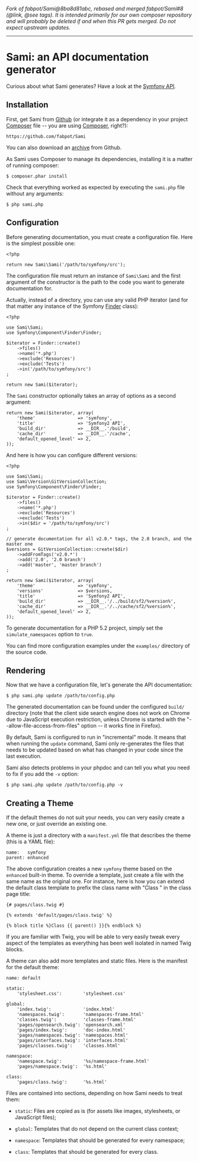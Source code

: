 *Fork of fabpot/Sami@8ba8d81abc, rebased and merged fabpot/Sami#8 (@link, @see tags).
It is intended primarily for our own composer repository and will probably be deleted
if and when this PR gets merged. Do not expect upstream updates.*

* * *

Sami: an API documentation generator
====================================

Curious about what Sami generates? Have a look at the [Symfony
API](http://api.symfony.com/).

Installation
------------

First, get Sami from [Github](https://github.com/fabpot/Sami) (or integrate it
as a dependency in your project
[Composer](http://packagist.org/packages/sami/sami) file -- you are using
[Composer](http://getcomposer.org/), right?):

    https://github.com/fabpot/Sami

You can also download an [archive](https://github.com/fabpot/Sami/downloads)
from Github.

As Sami uses Composer to manage its dependencies, installing it is a matter of
running composer:

    $ composer.phar install

Check that everything worked as expected by executing the `sami.php` file
without any arguments:

    $ php sami.php

Configuration
-------------

Before generating documentation, you must create a configuration file. Here is
the simplest possible one:

    <?php

    return new Sami\Sami('/path/to/symfony/src');

The configuration file must return an instance of `Sami\Sami` and the first
argument of the constructor is the path to the code you want to generate
documentation for.

Actually, instead of a directory, you can use any valid PHP iterator (and for
that matter any instance of the Symfony
[Finder](http://symfony.com/doc/current/components/finder.html) class):

    <?php

    use Sami\Sami;
    use Symfony\Component\Finder\Finder;

    $iterator = Finder::create()
        ->files()
        ->name('*.php')
        ->exclude('Resources')
        ->exclude('Tests')
        ->in('/path/to/symfony/src')
    ;

    return new Sami($iterator);

The `Sami` constructor optionally takes an array of options as a second
argument:

    return new Sami($iterator, array(
        'theme'                => 'symfony',
        'title'                => 'Symfony2 API',
        'build_dir'            => __DIR__.'/build',
        'cache_dir'            => __DIR__.'/cache',
        'default_opened_level' => 2,
    ));

And here is how you can configure different versions:

    <?php

    use Sami\Sami;
    use Sami\Version\GitVersionCollection;
    use Symfony\Component\Finder\Finder;

    $iterator = Finder::create()
        ->files()
        ->name('*.php')
        ->exclude('Resources')
        ->exclude('Tests')
        ->in($dir = '/path/to/symfony/src')
    ;

    // generate documentation for all v2.0.* tags, the 2.0 branch, and the master one
    $versions = GitVersionCollection::create($dir)
        ->addFromTags('v2.0.*')
        ->add('2.0', '2.0 branch')
        ->add('master', 'master branch')
    ;

    return new Sami($iterator, array(
        'theme'                => 'symfony',
        'versions'             => $versions,
        'title'                => 'Symfony2 API',
        'build_dir'            => __DIR__.'/../build/sf2/%version%',
        'cache_dir'            => __DIR__.'/../cache/sf2/%version%',
        'default_opened_level' => 2,
    ));

To generate documentation for a PHP 5.2 project, simply set the
`simulate_namespaces` option to `true`.

You can find more configuration examples under the `examples/` directory of
the source code.

Rendering
---------

Now that we have a configuration file, let's generate the API documentation:

    $ php sami.php update /path/to/config.php

The generated documentation can be found under the configured `build/`
directory (note that the client side search engine does not work on Chrome due
to JavaScript execution restriction, unless Chrome is started with the
"--allow-file-access-from-files" option -- it works fine in Firefox).

By default, Sami is configured to run in "incremental" mode. It means that
when running the `update` command, Sami only re-generates the files that needs
to be updated based on what has changed in your code since the last execution.

Sami also detects problems in your phpdoc and can tell you what you need to
fix if you add the `-v` option:

    $ php sami.php update /path/to/config.php -v

Creating a Theme
----------------

If the default themes do not suit your needs, you can very easily create a new
one, or just override an existing one.

A theme is just a directory with a `manifest.yml` file that describes the
theme (this is a YAML file):

    name:   symfony
    parent: enhanced

The above configuration creates a new `symfony` theme based on the `enhanced`
built-in theme. To override a template, just create a file with the same name
as the original one. For instance, here is how you can extend the default
class template to prefix the class name with "Class " in the class page title:

    {# pages/class.twig #}

    {% extends 'default/pages/class.twig' %}

    {% block title %}Class {{ parent() }}{% endblock %}

If you are familiar with Twig, you will be able to very easily tweak every
aspect of the templates as everything has been well isolated in named Twig
blocks.

A theme can also add more templates and static files. Here is the manifest for
the default theme:

    name: default

    static:
        'stylesheet.css':        'stylesheet.css'

    global:
        'index.twig':            'index.html'
        'namespaces.twig':       'namespaces-frame.html'
        'classes.twig':          'classes-frame.html'
        'pages/opensearch.twig': 'opensearch.xml'
        'pages/index.twig':      'doc-index.html'
        'pages/namespaces.twig': 'namespaces.html'
        'pages/interfaces.twig': 'interfaces.html'
        'pages/classes.twig':    'classes.html'

    namespace:
        'namespace.twig':        '%s/namespace-frame.html'
        'pages/namespace.twig':  '%s.html'

    class:
        'pages/class.twig':      '%s.html'

Files are contained into sections, depending on how Sami needs to treat them:

 * `static`: Files are copied as is (for assets like images, stylesheets, or
   JavaScript files);

 * `global`: Templates that do not depend on the current class context;

 * `namespace`: Templates that should be generated for every namespace;

 * `class`: Templates that should be generated for every class.
